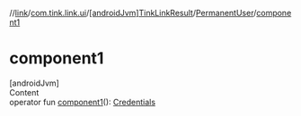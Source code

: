 //[link](../../../index.md)/[com.tink.link.ui](../../index.md)/[[androidJvm]TinkLinkResult](../index.md)/[PermanentUser](index.md)/[component1](component1.md)



# component1  
[androidJvm]  
Content  
operator fun [component1](component1.md)(): [Credentials](../../../com.tink.model.credentials/[android-jvm]-credentials/index.md)  



